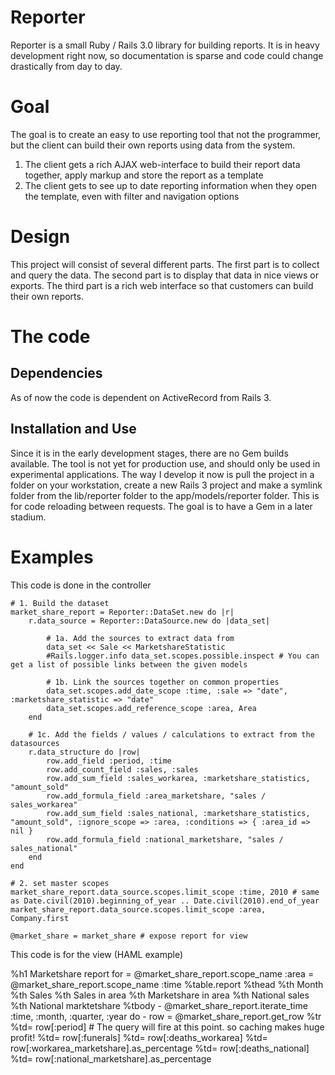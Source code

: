 Reporter
========
Reporter is a small Ruby / Rails 3.0 library for building reports. It is in heavy development right now, so documentation is sparse and code could change drastically from day to day.

Goal
====
The goal is to create an easy to use reporting tool that not the programmer, but the client can build their own reports using data from the system.

1. The client gets a rich AJAX web-interface to build their report data together, apply markup and store the report as a template
2. The client gets to see up to date reporting information when they open the template, even with filter and navigation options

Design
======
This project will consist of several different parts. The first part is to collect and query the data.
The second part is to display that data in nice views or exports.
The third part is a rich web interface so that customers can build their own reports.

The code
========

Dependencies
------------
As of now the code is dependent on ActiveRecord from Rails 3.

Installation and Use
--------------------
Since it is in the early development stages, there are no Gem builds available. The tool is not yet for production use, and should only be used in experimental applications. The way I develop it now is pull the project in a folder on your workstation, create a new Rails 3 project and make a symlink folder from the lib/reporter folder to the app/models/reporter folder. This is for code reloading between requests. The goal is to have a Gem in a later stadium.

Examples
========
This code is done in the controller

	# 1. Build the dataset
	market_share_report = Reporter::DataSet.new do |r|
		r.data_source = Reporter::DataSource.new do |data_set|
			
			# 1a. Add the sources to extract data from
			data_set << Sale << MarketshareStatistic
			#Rails.logger.info data_set.scopes.possible.inspect # You can get a list of possible links between the given models
			
			# 1b. Link the sources together on common properties
			data_set.scopes.add_date_scope :time, :sale => "date", :marketshare_statistic => "date"
			data_set.scopes.add_reference_scope :area, Area
		end

		# 1c. Add the fields / values / calculations to extract from the datasources
		r.data_structure do |row|
			row.add_field :period, :time
			row.add_count_field :sales, :sales
			row.add_sum_field :sales_workarea, :marketshare_statistics, "amount_sold"
			row.add_formula_field :area_marketshare, "sales / sales_workarea"
			row.add_sum_field :sales_national, :marketshare_statistics, "amount_sold", :ignore_scope => :area, :conditions => { :area_id => nil }
			row.add_formula_field :national_marketshare, "sales / sales_national"
		end
	end

	# 2. set master scopes
	market_share_report.data_source.scopes.limit_scope :time, 2010 # same as Date.civil(2010).beginning_of_year .. Date.civil(2010).end_of_year
	market_share_report.data_source.scopes.limit_scope :area, Company.first
	
	@market_share = market_share # expose report for view

This code is for the view (HAML example)

  %h1 
  	Marketshare report for
    = @market_share_report.scope_name :area
    = @market_share_report.scope_name :time
  %table.report
    %thead
      %th Month
      %th Sales
      %th Sales in area
      %th Marketshare in area
      %th National sales
      %th National marktetshare
    %tbody
      - @market_share_report.iterate_time :time, :month, :quarter, :year do
        - row = @market_share_report.get_row
        %tr
          %td= row[:period] # The query will fire at this point. so caching makes huge profit!
          %td= row[:funerals]
          %td= row[:deaths_workarea]
          %td= row[:workarea_marketshare].as_percentage
          %td= row[:deaths_national]
          %td= row[:national_marketshare].as_percentage




